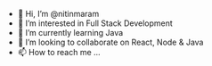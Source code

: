 - 👋 Hi, I’m @nitinmaram
- 👀 I’m interested in Full Stack Development
- 🌱 I’m currently learning Java
- 💞️ I’m looking to collaborate on React, Node & Java
- 📫 How to reach me ...

<!---
nitinmaram/nitinmaram is a ✨ special ✨ repository because its `README.md` (this file) appears on your GitHub profile.
You can click the Preview link to take a look at your changes.
--->
